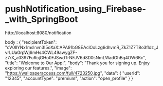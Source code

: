 # pushNotification_using_Firebase-_with_SpringBoot


http://localhost:8080/notification

body : 
{
    "recipientToken": "cV0IIYNx1mslnvn3I5oXaX:APA91bG8EAclOoLzg9dhvmR_ZkZ1Z7T8o3fldz_JvrLUaGrpWj6mHs4CWL49awygZF-z7rX_a0397FuRojGHo0FJSwdTrNFJV6d8D0sNmLWadGhBq4OW6Kc",
    "title": "Welcome to Our App!",
    "body": "Thank you for signing up. Enjoy exploring our features.",
    "image": "https://wallpaperaccess.com/full/4723250.jpg",
    "data": {
        "userId": "12345",
        "accountType": "premium",
        "action": "open_profile"
    }
}
